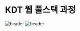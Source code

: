 # KDT 웹 풀스택 과정
![header](https://capsule-render.vercel.app/api?type=soft&color=auto&height=150&section=header&text=KOREA-DIGITAL-TRAINING&fontSize=70&animation=twinkling)
![header](https://capsule-render.vercel.app/api?type=soft&color=auto&height=150&section=header&text=WITH-ZZAME&fontSize=70&animation=twinkling)
